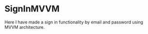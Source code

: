 # SignInMVVM

Here I have made a sign in functionality by email and password using MVVM architecture.
